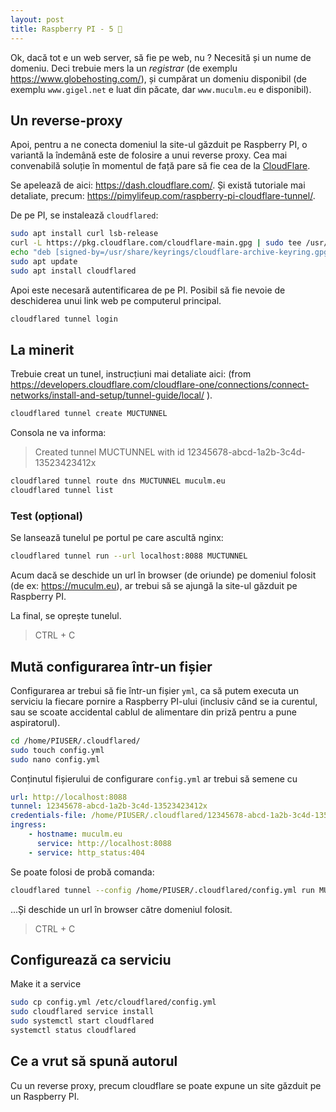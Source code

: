 ```yaml
---
layout: post
title: Raspberry PI - 5 🍑
---
```


Ok, dacă tot e un web server, să fie pe web, nu ?
Necesită și un nume de domeniu. Deci trebuie mers la un *registrar* (de exemplu <https://www.globehosting.com/>), și cumpărat un domeniu disponibil (de exemplu `www.gigel.net` e luat din păcate, dar `www.muculm.eu` e disponibil).

## Un reverse-proxy

Apoi, pentru a ne conecta domeniul la site-ul găzduit pe Raspberry PI, o variantă la îndemână este de folosire a unui reverse proxy.
Cea mai convenabilă soluție în momentul de față pare să fie cea de la [CloudFlare](https://www.cloudflare.com/learning/cdn/glossary/reverse-proxy/).

Se apelează de aici: <https://dash.cloudflare.com/>. Și există tutoriale mai detaliate, precum: <https://pimylifeup.com/raspberry-pi-cloudflare-tunnel/>.

De pe PI, se instalează `cloudflared`:

```sh
sudo apt install curl lsb-release
curl -L https://pkg.cloudflare.com/cloudflare-main.gpg | sudo tee /usr/share/keyrings/cloudflare-archive-keyring.gpg >/dev/null
echo "deb [signed-by=/usr/share/keyrings/cloudflare-archive-keyring.gpg] https://pkg.cloudflare.com/cloudflared $(lsb_release -cs) main" | sudo tee  /etc/apt/sources.list.d/cloudflared.list
sudo apt update
sudo apt install cloudflared
```

Apoi este necesară autentificarea de pe PI. Posibil să fie nevoie de deschiderea unui link web pe computerul principal.

```sh
cloudflared tunnel login
```

## La minerit

Trebuie creat un tunel, instrucțiuni mai detaliate aici: (from <https://developers.cloudflare.com/cloudflare-one/connections/connect-networks/install-and-setup/tunnel-guide/local/> ).

```sh
cloudflared tunnel create MUCTUNNEL
```

Consola ne va informa:

> Created tunnel MUCTUNNEL with id 12345678-abcd-1a2b-3c4d-13523423412x

```sh
cloudflared tunnel route dns MUCTUNNEL muculm.eu
cloudflared tunnel list
```

### Test (opțional)

Se lansează tunelul pe portul pe care ascultă nginx:

```sh
cloudflared tunnel run --url localhost:8088 MUCTUNNEL
```

Acum dacă se deschide un url în browser (de oriunde) pe domeniul folosit (de ex: <https://muculm.eu>), ar trebui să se ajungă la site-ul găzduit pe Raspberry PI.

La final, se oprește tunelul.
> CTRL + C

## Mută configurarea într-un fișier

Configurarea ar trebui să fie într-un fișier `yml`, ca să putem executa un serviciu la fiecare pornire a Raspberry PI-ului (inclusiv când se ia curentul, sau se scoate accidental cablul de alimentare din priză pentru a pune aspiratorul).

```sh
cd /home/PIUSER/.cloudflared/
sudo touch config.yml
sudo nano config.yml
```

Conținutul fișierului de configurare `config.yml` ar trebui să semene cu

```yml
url: http://localhost:8088
tunnel: 12345678-abcd-1a2b-3c4d-13523423412x
credentials-file: /home/PIUSER/.cloudflared/12345678-abcd-1a2b-3c4d-13523423412x.json
ingress:
    - hostname: muculm.eu
      service: http://localhost:8088
    - service: http_status:404
```

Se poate folosi de probă comanda:

```sh
cloudflared tunnel --config /home/PIUSER/.cloudflared/config.yml run MUCTUNNEL
```

...Și deschide un url în browser către domeniul folosit.

> CTRL + C

## Configurează ca serviciu

Make it a service

```sh
sudo cp config.yml /etc/cloudflared/config.yml
sudo cloudflared service install
sudo systemctl start cloudflared
systemctl status cloudflared
```

## Ce a vrut să spună autorul

Cu un reverse proxy, precum cloudflare se poate expune un site găzduit pe un Raspberry PI.
